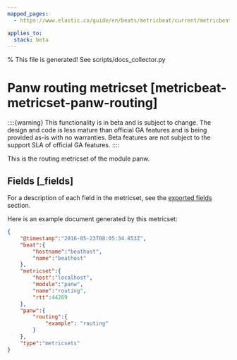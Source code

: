 ```yaml
---
mapped_pages:
  - https://www.elastic.co/guide/en/beats/metricbeat/current/metricbeat-metricset-panw-routing.html

applies_to:
  stack: beta
---
```


% This file is generated! See scripts/docs_collector.py

# Panw routing metricset [metricbeat-metricset-panw-routing]

::::{warning}
This functionality is in beta and is subject to change. The design and code is less mature than official GA features and is being provided as-is with no warranties. Beta features are not subject to the support SLA of official GA features.
::::


This is the routing metricset of the module panw.

## Fields [_fields]

For a description of each field in the metricset, see the [exported fields](/reference/metricbeat/exported-fields-panw.md) section.

Here is an example document generated by this metricset:

```json
{
    "@timestamp":"2016-05-23T08:05:34.853Z",
    "beat":{
        "hostname":"beathost",
        "name":"beathost"
    },
    "metricset":{
        "host":"localhost",
        "module":"panw",
        "name":"routing",
        "rtt":44269
    },
    "panw":{
        "routing":{
            "example": "routing"
        }
    },
    "type":"metricsets"
}
```
